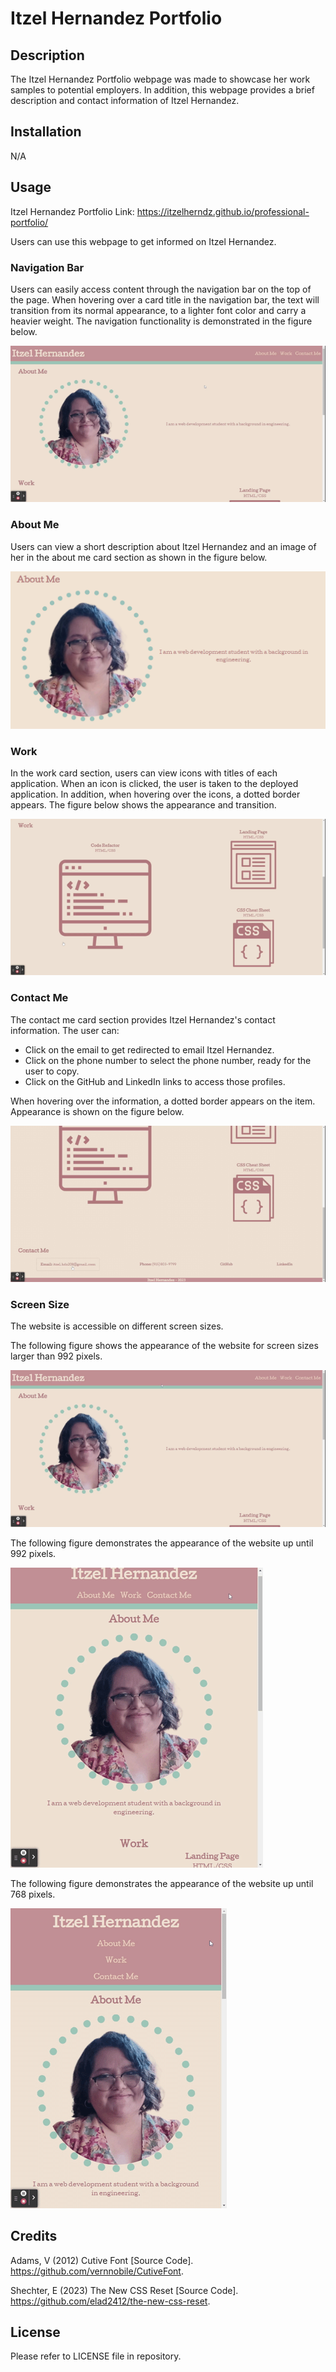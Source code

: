 # Itzel Hernandez Portfolio

## Description

The Itzel Hernandez Portfolio webpage was made to showcase her work samples to potential employers. In addition, this webpage provides a brief description and contact information of Itzel Hernandez. 

## Installation

N/A

## Usage

Itzel Hernandez Portfolio Link: https://itzelherndz.github.io/professional-portfolio/

Users can use this webpage to get informed on Itzel Hernandez.

### Navigation Bar

Users can easily access content through the navigation bar on the top of the page. When hovering over a card title in the navigation bar, the text will transition from its normal appearance, to a lighter font color and carry a heavier weight. The navigation functionality is demonstrated in the figure below.

![Screen Recording](/assets/images/screen-recording-nav.gif)

### About Me

Users can view a short description about Itzel Hernandez and an image of her in the about me card section as shown in the figure below.

![Screen Shot](/assets/images/screenshot-about-me.png)

### Work

In the work card section, users can view icons with titles of each application. When an icon is clicked, the user is taken to the deployed application. In addition, when hovering over the icons, a dotted border appears. The figure below shows the appearance and transition.

![Screen Recording](/assets/images/screen-recording-work.gif)

### Contact Me

The contact me card section provides Itzel Hernandez's contact information. The user can:

* Click on the email to get redirected to email Itzel Hernandez. 
* Click on the phone number to select the phone number, ready for the user to copy. 
* Click on the GitHub and LinkedIn links to access those profiles. 

When hovering over the information, a dotted border appears on the item. Appearance is shown on the figure below.

![Screen Recording](/assets/images/screen-recording-contact.gif)

### Screen Size

The website is accessible on different screen sizes. 

The following figure shows the appearance of the website for screen sizes larger than 992 pixels.

![Screen Recording](/assets/images/screen-recording-size-0.gif)

The following figure demonstrates the appearance of the website up until 992 pixels.

![Screen Recording](/assets/images/screen-recording-size-1.gif)

The following figure demonstrates the appearance of the website up until 768 pixels.

![Screen Recording](/assets/images/screen-recording-size-2.gif)

## Credits

Adams, V (2012) Cutive Font [Source Code]. https://github.com/vernnobile/CutiveFont.

Shechter, E (2023) The New CSS Reset [Source Code]. https://github.com/elad2412/the-new-css-reset.

## License

Please refer to LICENSE file in repository.

